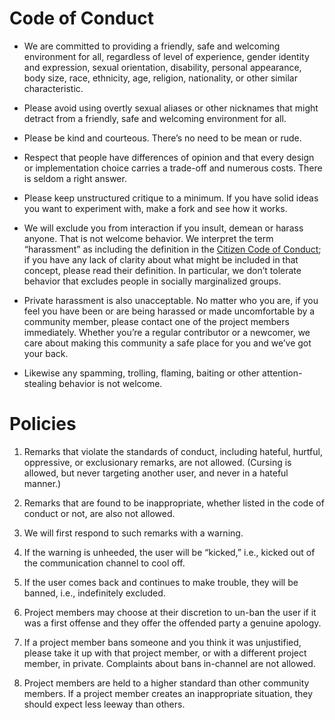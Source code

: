 # Code of Conduct

- We are committed to providing a friendly, safe and welcoming environment for all, regardless of level of experience, gender identity and expression, sexual orientation, disability, personal appearance, body size, race, ethnicity, age, religion, nationality, or other similar characteristic.

- Please avoid using overtly sexual aliases or other nicknames that might detract from a friendly, safe and welcoming environment for all.

- Please be kind and courteous. There’s no need to be mean or rude.

- Respect that people have differences of opinion and that every design or implementation choice carries a trade-off and numerous costs. There is seldom a right answer.

- Please keep unstructured critique to a minimum. If you have solid ideas you want to experiment with, make a fork and see how it works.

- We will exclude you from interaction if you insult, demean or harass anyone. That is not welcome behavior. We interpret the term “harassment” as including the definition in the [Citizen Code of Conduct](https://github.com/stumpsyn/policies/blob/master/citizen_code_of_conduct.md); if you have any lack of clarity about what might be included in that concept, please read their definition. In particular, we don’t tolerate behavior that excludes people in socially marginalized groups.

- Private harassment is also unacceptable. No matter who you are, if you feel you have been or are being harassed or made uncomfortable by a community member, please contact one of the project members immediately. Whether you’re a regular contributor or a newcomer, we care about making this community a safe place for you and we’ve got your back.

- Likewise any spamming, trolling, flaming, baiting or other attention-stealing behavior is not welcome.

# Policies

1. Remarks that violate the standards of conduct, including hateful, hurtful, oppressive, or exclusionary remarks, are not allowed. (Cursing is allowed, but never targeting another user, and never in a hateful manner.)

2. Remarks that are found to be inappropriate, whether listed in the code of conduct or not, are also not allowed.

3. We will first respond to such remarks with a warning.

4. If the warning is unheeded, the user will be “kicked,” i.e., kicked out of the communication channel to cool off.

5. If the user comes back and continues to make trouble, they will be banned, i.e., indefinitely excluded.

6. Project members may choose at their discretion to un-ban the user if it was a first offense and they offer the offended party a genuine apology.

7. If a project member bans someone and you think it was unjustified, please take it up with that project member, or with a different project member, in private. Complaints about bans in-channel are not allowed.

8. Project members are held to a higher standard than other community members. If a project member creates an inappropriate situation, they should expect less leeway than others.
